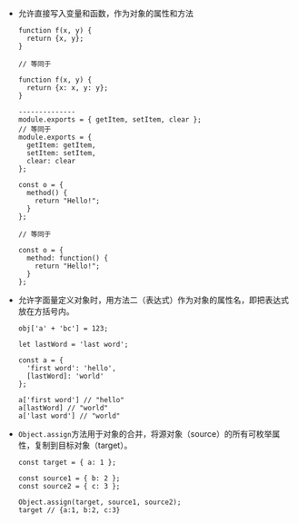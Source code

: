 - 允许直接写入变量和函数，作为对象的属性和方法

  ```
  function f(x, y) {
    return {x, y};
  }
  
  // 等同于
  
  function f(x, y) {
    return {x: x, y: y};
  }
  
  --------------
  module.exports = { getItem, setItem, clear };
  // 等同于
  module.exports = {
    getItem: getItem,
    setItem: setItem,
    clear: clear
  };
  ```

  ```
  const o = {
    method() {
      return "Hello!";
    }
  };
  
  // 等同于
  
  const o = {
    method: function() {
      return "Hello!";
    }
  };
  ```

- 允许字面量定义对象时，用方法二（表达式）作为对象的属性名，即把表达式放在方括号内。

  ```
  obj['a' + 'bc'] = 123;
  ```

  ```
  let lastWord = 'last word';
  
  const a = {
    'first word': 'hello',
    [lastWord]: 'world'
  };
  
  a['first word'] // "hello"
  a[lastWord] // "world"
  a['last word'] // "world"
  ```

- `Object.assign`方法用于对象的合并，将源对象（source）的所有可枚举属性，复制到目标对象（target）。

  ```
  const target = { a: 1 };
  
  const source1 = { b: 2 };
  const source2 = { c: 3 };
  
  Object.assign(target, source1, source2);
  target // {a:1, b:2, c:3}
  ```
